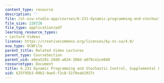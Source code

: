 ```yaml
---
content_type: resource
description: ''
file: /ol-ocw-studio-app/courses/6-231-dynamic-programming-and-stochastic-control-fall-2015/625f95b309b29ae5f2c851f9eab1937c_MIT6_231F15_lec2.pdf
file_size: 228726
file_type: application/pdf
learning_resource_types:
- Lecture Videos
license: https://creativecommons.org/licenses/by-nc-sa/4.0/
ocw_type: OCWFile
parent_title: Related Video Lectures
parent_type: CourseSection
parent_uid: e0ea5281-28d8-a624-388d-a079ca1ce048
resourcetype: Document
title: 6.231 Dynamic Programming and Stochastic Control, Supplemental Lecture 2
uid: 625f95b3-09b2-9ae5-f2c8-51f9eab1937c
---
```

